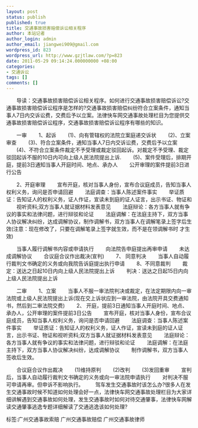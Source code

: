 ```yaml
---
layout: post
status: publish
published: true
title: 交通事故损害赔偿诉讼相关程序
author: 本站记者
author_login: admin
author_email: jiangwei909@gmail.com
wordpress_id: 823
wordpress_url: http://www.gzjtlaw.com/?p=823
date: 2011-05-29 09:14:24.000000000 +08:00
categories:
- 交通诉讼
tags: []
comments: []
---
```

　　导读：交通事故损害赔偿诉讼相关程序。如何进行交通事故损害赔偿诉讼?交通事故损害赔偿诉讼程序是怎样的?交通事故损害赔偿纠纷符合立案条件，通知当事人7日内交诉讼费，交费后予以立案。法律快车网交通事故处理栏目为您提供交通事故损害赔偿诉讼程序，交通事故损害赔偿诉讼程序有哪些的知识。　　一审　　1、起诉　　(1)、向有管辖权的法院立案庭递交诉状　　(2)、立案审查　　(3)、符合立案条件，通知当事人7日内交诉讼费，交费后予以立案　　(4)、不符合立案条件裁定不予受理或裁定驳回起诉。对裁定不予受理、裁定驳回起诉不服的10日内可向上级人民法院提出上诉.　　(5)、案件受理后，排期开庭，提前3日通知当事人开庭时间、地点、承办人　　公开审理的案件提前3日进行公告　　2、开庭审理　　宣布开庭，核对当事人身份，宣布合议庭成员，告知当事人权利义务，询问是否申请回避　　法庭调查：当事人陈述案件事实　　举证质证：告知证人的权利义务，证人作证，宣读未到庭的证人证言，出示书证、物证和　　视听资料;双方当事人就证据材料发表意见　　法庭辩论：各方当事人就有争议的事实和法律问题，进行辩驳和论证　　法庭调解：在法庭主持下，双方当事人协议解决纠纷，达成调解协议，制作调解书，双方当事人在调解笔录上签字后生效(注意：现在修改了，只要在调解笔录上签字就生效，而不是在领调解书时 才生效)　　当事人履行调解书内容或申请执行　　向法院告申庭提出再审申请　　未达成调解协议　　合议庭合议作出裁决(宣判)　　7、 同意判决　　当事人自动履行裁判文书确定的义务或向我院告诉庭提出执行申请　　8、不同意裁判　　裁定：送达之日起10日内向上级人民法院提出上诉　　判决：送达之日起15日内向上级人民法院提出上诉　　二审　　1、立案　　当事人不服一审法院判决或裁定，在法定期限内向一审法院或上级人民法院提出上诉(现在交上诉状应到一审法院，由法院开具交费通知书，然后到二审法院交费)　　2、 开庭，提前3日通知当事人开庭时间、地点、承办人，公开审理的案件提前3日公告　　宣布开庭，核对当事人身份，宣布合议庭成员，告知当事人权利义务，询问是否申请回避　　法庭调查：当事人陈述案件事实　　举证质证：告知证人的权利义务，证人作证，宣读未到庭的证人证言，出示书证、物证和视听资料;双方当事人就证据材料发表意见　　法庭辩论：各方当事人就有争议的事实和法律问题，进行辩驳和论证　　法庭调解：在法庭主持下，双方当事人协议解决纠纷，达成调解协议　　制作调解书，双方当事人签收后生效。　　合议庭合议作出裁决　　(1)维持原判　　(2)改判　　(3)发回重审　　宣判后，当事人自动履行裁判文书确定的义务或向一审法院申请执行　　对判决不服可申请再审。但申诉不影响执行。　　驾车发生交通事故时该怎么办?很多人在发生交通事故时候不知道如何处理会好一点，法律快车网交通事故处理栏目为大家详细讲解遇到交通事故如何处理，发生交通事故时如何对待交通肇事，法律快车网解读交通肇事逃逸专题详细解读了交通逃逸该如何处理?标签:广州交通事故索赔 广州交通事故赔偿 广州交通事故律师
